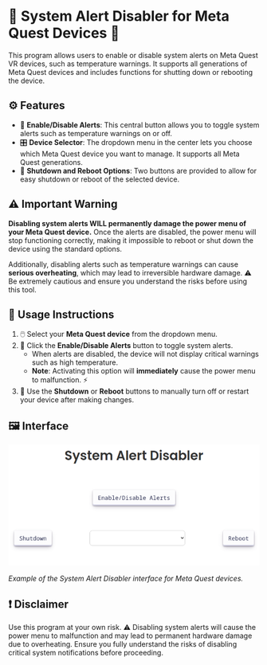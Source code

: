 # 🛑 System Alert Disabler for Meta Quest Devices 🛑

This program allows users to enable or disable system alerts on Meta Quest VR devices, such as temperature warnings. It supports all generations of Meta Quest devices and includes functions for shutting down or rebooting the device.

## ⚙️ Features

- 🔔 **Enable/Disable Alerts**: This central button allows you to toggle system alerts such as temperature warnings on or off.
- 🎛️ **Device Selector**: The dropdown menu in the center lets you choose which Meta Quest device you want to manage. It supports all Meta Quest generations.
- 🔌 **Shutdown and Reboot Options**: Two buttons are provided to allow for easy shutdown or reboot of the selected device.

## ⚠️ Important Warning

**Disabling system alerts WILL permanently damage the power menu of your Meta Quest device.** Once the alerts are disabled, the power menu will stop functioning correctly, making it impossible to reboot or shut down the device using the standard options.

Additionally, disabling alerts such as temperature warnings can cause **serious overheating**, which may lead to irreversible hardware damage. ⚠️ Be extremely cautious and ensure you understand the risks before using this tool.

## 📝 Usage Instructions

1. 🖱️ Select your **Meta Quest device** from the dropdown menu.
2. 🔔 Click the **Enable/Disable Alerts** button to toggle system alerts.
   - When alerts are disabled, the device will not display critical warnings such as high temperature.
   - **Note**: Activating this option will **immediately** cause the power menu to malfunction. ⚡
3. 🔌 Use the **Shutdown** or **Reboot** buttons to manually turn off or restart your device after making changes.

## 🖼️ Interface

![Program Interface](https://github.com/BrewTheFox/QuestSystemAlertDisabler/blob/master/images/Captura%20de%20pantalla_20240921_205100.png)

_Example of the System Alert Disabler interface for Meta Quest devices._

## ❗ Disclaimer

Use this program at your own risk. ⚠️ Disabling system alerts will cause the power menu to malfunction and may lead to permanent hardware damage due to overheating. Ensure you fully understand the risks of disabling critical system notifications before proceeding.
